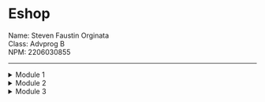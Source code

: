 # Eshop
Name: Steven Faustin Orginata <br>
Class: Advprog B <br>
NPM: 2206030855
<hr>

<details>
<summary>Module 1</summary>
<h3>Reflection 1</h3>
Clean Code and Secure Coding principles I have applied to my code are: <br>

- Meaningful names <br>
  I use meaningful and descriptive variable names such as, productId, productName, newProduct, currentProduct.<br>
- Small, One task, descriptive functions<br>
  I use functions that are small, they only do one task, and I give them descriptive names such as, findById, create, edit, delete.<br>

Mistakes I encountered in my source code are:
- Wrong path variable name <br>
  In the controller, in the edit product function in precise, I use @PathVariable("id"), but in the EditProduct HTML, I hit product.productId instead of id. <Br>
  Fix: change the product.productId to {id}(id=${product.productId}). This means that product.productId is considered id.<br>
- Wrong page redirect <br>
  In the postMapping after the delete product occurred, I redirect to list only. This caused the link to be /product/delete/list instead of /product/list. <br>
  Fix: instead of "redirect:list", make it "redirect:../list". So it redirects to /product/list instead of /product/delete/list.<br>

<h3>Reflection 2</h3>
After writing the unit test, I felt my code is well-built, and I was also relieved to know that there are unseen errors that I could easily detect without manual testing. <br>
How many unit tests should be made in a class? As many as needed, like to test the functions, the methods, flow, etc. <br>
How to make sure that our unit tests are enough to verify our program? I think there is something called code coverage. It shows the coverage of the code based on our tests. <br>
If you have 100% code coverage, does that mean your code has no bugs or errors? I think yes, since we know that code coverage is an indication of how much of our code that has been executed. <br><br>
Suppose that after writing the CreateProductFunctionalTest.java along with the corresponding test case, you were asked to create another functional test suite that verifies the number of items in the product list. You decided to create a new Java class similar to the prior functional test suites with the same setup procedures and instance variables.
What do you think about the cleanliness of the code of the new functional test suite? Will the new code reduce the code quality? Identify the potential clean code issues, explain the reasons, and suggest possible improvements to make the code cleaner
Since the functionality is similar, the test code will most likely be similar to the original test code. I don't think it will reduce the code quality since it's the same code. But, again maybe there will be a problem in the code duplication, which we need to improve. We could just compile it to 1 function that could be used together.

</details>
<details>
<summary>Module 2</summary>
<h3>Reflection 1</h3>
Code quality issues that I encountered are: <br>

- Intentionality <br>
  I need to remove the public modifier from every test because it is deprecated.<br>
- Adaptability<br>
  I need to add a test case inside the main app test class<br>
- Consistency<br>
  I need to change the @Autowired field injection to method injection<br>

I think that the current implementation has met the definition of Continuous Integration and Continuous Deployment because there are components that make a CI/CD. Those components are: <br>

- Workflows<br>
  there are 3 workflows currently in this project (ci, scorecard, and sonarcloud)<br>
- Jobs <br>
  each workflow have their own jobs and functions based on their jobs. <br>
- Actions <br>
  in each job, there is a custom command to run a certain task<br>

Moreover, the task executed in the jobs section is to run the testing. Additionally, every workflow is executed every time after either push or pull request happened. All of this command, testing, workflows are automated which means that CI/CD is implemented.
</details>

<details>
<summary>Module 3</summary>
<h3>Reflection 1</h3>

1. Explain what principles you apply to your project! <br>
Single Responsibility Principle (SRP): moved the CarController class from ProductController.java file to its own java class file and removed the "extends ProductController" because the method used act the same but return a different data. <br>
Liskov Substitution Principle (LSP): currently, there are no classes that use the same method and the same return type. So, this project doesn't violate this principle. <br>
Interface Segregation Principle (ISP): interfaces in this project, such as CarService and ProductService have already implemented this principle. Take note that violation of this principle happens when there is a method that doesn't need to be implemented, but is forced to implement. In this project, all methods in the interface are implemented. <br>
Dependency Inversion Principle (DIP): all depndency refers to low-level modules or abstractions or interfaces. In this project, specifically in product controller and car controller class, the classes depend on interfaces, like Car Service and Product Service, not the implemented one, like CarServiceImpl and ProductServiceImpl.
2. Explain the advantage of applying SOLID principles to your project with examples! <br>
We know that SOLID principles support the idea of maintainable and easy to comprehend code. Therefore, the advantage of applying SOLID principles are maintainable code, flexible code, easy to comprehend code, and increased stability. By using SOLID principles, we develop a cleaner code, easy to maintain, easy to test, flexible, minimal dependency, and obviously adaptable code. <Br>
3. Explain the disadvantage of not applying SOLID principles to your project with examples! <br>
The disadvantage will surely be the opposite of the advantage. So, by not applying the SOLID principles, we develop dirty code, difficult to maintain, difficult to test, unstable, many unused dependencies, and low adaptability code.<br>
<br>
References: <br>

![Baeldung - SOLID Principles](https://www.baeldung.com/solid-principles) <br>
![FreeCodeCamp - SOLID Principles](https://www.freecodecamp.org/news/solid-principles-explained-in-plain-english/)<br>
</details>
